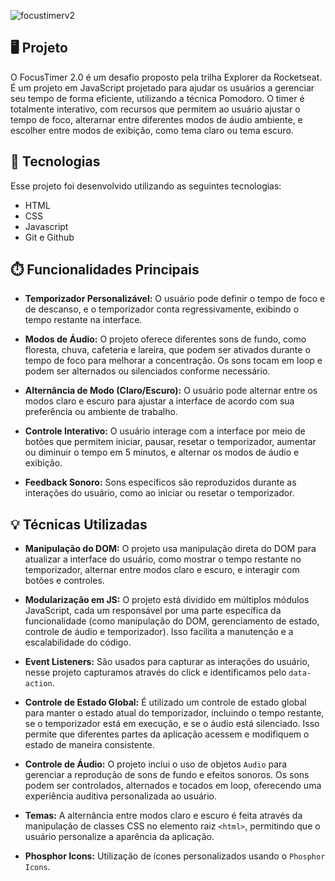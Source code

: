 
![focustimerv2](https://github.com/user-attachments/assets/173dd966-03dc-4972-9e51-9d606bdcbce9)
## 🖥️ Projeto

O FocusTimer 2.0 é um desafio proposto pela trilha Explorer da Rocketseat. É um projeto em JavaScript projetado para ajudar os usuários a gerenciar seu tempo de forma eficiente, utilizando a técnica Pomodoro. O timer é totalmente interativo, com recursos que permitem ao usuário ajustar o tempo de foco, alterarnar entre diferentes modos de áudio ambiente, e escolher entre modos de exibição, como tema claro ou tema escuro.

## 🚀 Tecnologias

Esse projeto foi desenvolvido utilizando as seguintes tecnologias:

- HTML
- CSS
- Javascript
- Git e Github

## ⏱️ Funcionalidades Principais

- **Temporizador Personalizável:** O usuário pode definir o tempo de foco e de descanso, e o temporizador conta regressivamente, exibindo o tempo restante na interface.

- **Modos de Áudio:** O projeto oferece diferentes sons de fundo, como floresta, chuva, cafeteria e lareira, que podem ser ativados durante o tempo de foco para melhorar a concentração. Os sons tocam em loop e podem ser alternados ou silenciados conforme necessário.

- **Alternância de Modo (Claro/Escuro):** O usuário pode alternar entre os modos claro e escuro para ajustar a interface de acordo com sua preferência ou ambiente de trabalho.

- **Controle Interativo:** O usuário interage com a interface por meio de botões que permitem iniciar, pausar, resetar o temporizador, aumentar ou diminuir o tempo em 5 minutos, e alternar os modos de áudio e exibição.

- **Feedback Sonoro:** Sons específicos são reproduzidos durante as interações do usuário, como ao iniciar ou resetar o temporizador.


## 💡 Técnicas Utilizadas

- **Manipulação do DOM:** O projeto usa manipulação direta do DOM para atualizar a interface do usuário, como mostrar o tempo restante no temporizador, alternar entre modos claro e escuro, e interagir com botões e controles.

- **Modularização em JS:** O projeto está dividido em múltiplos módulos JavaScript, cada um responsável por uma parte específica da funcionalidade (como manipulação do DOM, gerenciamento de estado, controle de áudio e temporizador). Isso facilita a manutenção e a escalabilidade do código.

- **Event Listeners:** São usados para capturar as interações do usuário, nesse projeto capturamos através do click e identificamos pelo `data-action`.

- **Controle de Estado Global:** É utilizado um controle de estado global para manter o estado atual do temporizador, incluindo o tempo restante, se o temporizador está em execução, e se o áudio está silenciado. Isso permite que diferentes partes da aplicação acessem e modifiquem o estado de maneira consistente.

- **Controle de Áudio:** O projeto inclui o uso de objetos `Audio` para gerenciar a reprodução de sons de fundo e efeitos sonoros. Os sons podem ser controlados, alternados e tocados em loop, oferecendo uma experiência auditiva personalizada ao usuário.

- **Temas:** A alternância entre modos claro e escuro é feita através da manipulação de classes CSS no elemento raiz `<html>`, permitindo que o usuário personalize a aparência da aplicação.

- **Phosphor Icons:** Utilização de ícones personalizados usando o `Phosphor Icons`.

